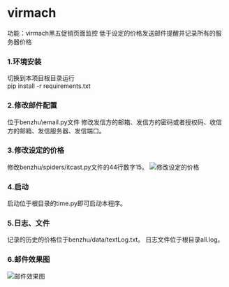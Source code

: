 # virmach
功能：virmach黑五促销页面监控 低于设定的价格发送邮件提醒并记录所有的服务器价格

<h3>1.环境安装</h3>
切换到本项目根目录运行</br>
pip install -r requirements.txt

<h3>2.修改邮件配置</h3>
位于benzhu\email.py文件 修改发信方的邮箱、发信方的密码或者授权码、收信方的邮箱、发信服务器、发信端口。

<h3>3.修改设定的价格</h3>
修改benzhu/spiders/itcast.py文件的44行数字15。
<img src="https://ae01.alicdn.com/kf/U6deffc8db2374314b59bd4b424a2a5dbo.png"  alt="修改设定的价格" />

<h3>4.启动</h3>
启动位于根目录的time.py即可启动本程序。

<h3>5.日志、文件</h3>
记录的历史的价格位于benzhu/data/textLog.txt。
日志文件位于根目录all.log。

<h3>6.邮件效果图</h3>
<img src="https://ae01.alicdn.com/kf/U3d36e354d76f45348db948f9e78af3e8h.png"  alt="邮件效果图" />
